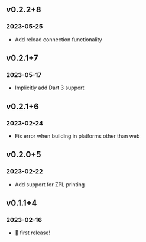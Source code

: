 ## v0.2.2+8

### 2023-05-25

- Add reload connection functionality

## v0.2.1+7

### 2023-05-17

- Implicitly add Dart 3 support

## v0.2.1+6

### 2023-02-24

- Fix error when building in platforms other than web

## v0.2.0+5

### 2023-02-22

- Add support for ZPL printing

## v0.1.1+4

### 2023-02-16

- 🎉 first release!
